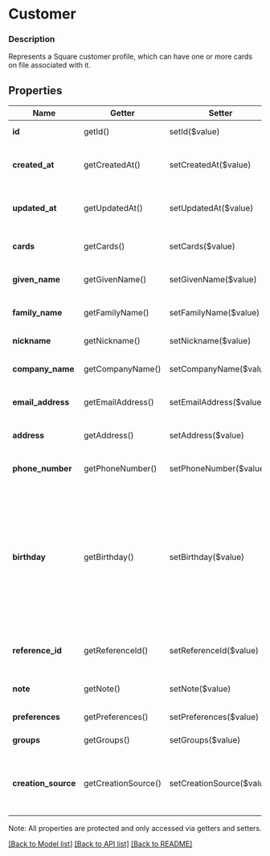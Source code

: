 # Customer

### Description

Represents a Square customer profile, which can have one or more cards on file associated with it.

## Properties
Name | Getter | Setter | Type | Description | Notes
------------ | ------------- | ------------- | ------------- | ------------- | -------------
**id** | getId() | setId($value) | **string** | A unique, Square-assigned object ID. | 
**created_at** | getCreatedAt() | setCreatedAt($value) | **string** | The time when the customer profile was created, in RFC 3339 format. | 
**updated_at** | getUpdatedAt() | setUpdatedAt($value) | **string** | The time when the customer profile was last updated, in RFC 3339 format. | 
**cards** | getCards() | setCards($value) | [**\SquareConnect\Model\Card[]**](Card.md) | Payment details of cards stored on file for the customer profile. | [optional] 
**given_name** | getGivenName() | setGivenName($value) | **string** | The given (i.e., first) name associated with the customer profile. | [optional] 
**family_name** | getFamilyName() | setFamilyName($value) | **string** | The family (i.e., last) name associated with the customer profile. | [optional] 
**nickname** | getNickname() | setNickname($value) | **string** | A nickname for the customer profile. | [optional] 
**company_name** | getCompanyName() | setCompanyName($value) | **string** | A business name associated with the customer profile. | [optional] 
**email_address** | getEmailAddress() | setEmailAddress($value) | **string** | The email address associated with the customer profile. | [optional] 
**address** | getAddress() | setAddress($value) | [**\SquareConnect\Model\Address**](Address.md) | The physical address associated with the customer profile. | [optional] 
**phone_number** | getPhoneNumber() | setPhoneNumber($value) | **string** | The 11-digit phone number associated with the customer profile. | [optional] 
**birthday** | getBirthday() | setBirthday($value) | **string** | The birthday associated with the customer profile, in RFC-3339 format. Year is optional, timezone and times are not allowed. For example: &#x60;0000-09-01T00:00:00-00:00&#x60; indicates a birthday on September 1st. &#x60;1998-09-01T00:00:00-00:00&#x60; indications a birthday on September 1st __1998__. | [optional] 
**reference_id** | getReferenceId() | setReferenceId($value) | **string** | An optional, second ID used to associate the customer profile with an entity in another system. | [optional] 
**note** | getNote() | setNote($value) | **string** | A custom note associated with the customer profile. | [optional] 
**preferences** | getPreferences() | setPreferences($value) | [**\SquareConnect\Model\CustomerPreferences**](CustomerPreferences.md) | Represents general customer preferences. | [optional] 
**groups** | getGroups() | setGroups($value) | [**\SquareConnect\Model\CustomerGroupInfo[]**](CustomerGroupInfo.md) | The groups the customer belongs to. | [optional] 
**creation_source** | getCreationSource() | setCreationSource($value) | **string** | A creation source represents the method used to create the customer profile. See [CustomerCreationSource](#type-customercreationsource) for possible values | [optional] 

Note: All properties are protected and only accessed via getters and setters.

[[Back to Model list]](../../README.md#documentation-for-models) [[Back to API list]](../../README.md#documentation-for-api-endpoints) [[Back to README]](../../README.md)

